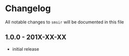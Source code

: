 # Changelog

All notable changes to `smsir` will be documented in this file

## 1.0.0 - 201X-XX-XX

- initial release
